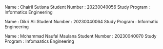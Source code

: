Name : Chairil Sutisna
Student Number : 20230040056 
Study Program : Informatics Engineering

Name : Dikri Ali
Student Number : 20230040064 
Study Program : Informatic Engineering

Name : Mohammad Naufal Maulana
Student Number : 20230040070
Study Program : Infomaatics Engineering
